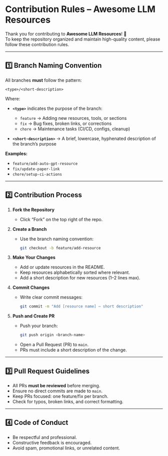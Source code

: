# Contribution Rules – Awesome LLM Resources

Thank you for contributing to **Awesome LLM Resources**! 🎉  
To keep the repository organized and maintain high-quality content, please follow these contribution rules.

---

## 1️⃣ Branch Naming Convention

All branches **must** follow the pattern:

`<type>/<short-description>` 


Where:  

- **`<type>`** indicates the purpose of the branch:  
  - `feature` → Adding new resources, tools, or sections  
  - `fix` → Bug fixes, broken links, or corrections  
  - `chore` → Maintenance tasks (CI/CD, configs, cleanup)  

- **`<short-description>`** → A brief, lowercase, hyphenated description of the branch’s purpose  

**Examples:**  
- `feature/add-auto-gpt-resource`  
- `fix/update-paper-link`  
- `chore/setup-ci-actions`  

---

## 2️⃣ Contribution Process

1. **Fork the Repository**  
   - Click “Fork” on the top right of the repo.  

2. **Create a Branch**  
   - Use the branch naming convention:  
     ```bash
     git checkout -b feature/add-resource
     ```

3. **Make Your Changes**  
   - Add or update resources in the README.  
   - Keep resources alphabetically sorted where relevant.  
   - Add a short description for new resources (1–2 lines max).  

4. **Commit Changes**  
   - Write clear commit messages:  
     ```bash
     git commit -m "Add [resource name] – short description"
     ```

5. **Push and Create PR**  
   - Push your branch:  
     ```bash
     git push origin <branch-name>
     ```  
   - Open a Pull Request (PR) to `main`.  
   - PRs must include a short description of the change.  

---

## 3️⃣ Pull Request Guidelines

- All PRs **must be reviewed** before merging.  
- Ensure no direct commits are made to `main`.  
- Keep PRs focused: one feature/fix per branch.  
- Check for typos, broken links, and correct formatting.  

---

## 4️⃣ Code of Conduct

- Be respectful and professional.  
- Constructive feedback is encouraged.  
- Avoid spam, promotional links, or unrelated content.  

